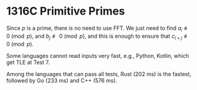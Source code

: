 # 1316C Primitive Primes

Since $p$ is a prime, there is no need to use FFT. We just need to find $a_i\not\equiv 0\pmod p$, and $b_j\not\equiv 0\pmod p$, and this is enough to ensure that $c_{i+j}\not\equiv 0\pmod p$.

Some languages cannot read inputs very fast, e.g., Python, Kotlin, which get TLE at Test 7.

Among the languages that can pass all tests, Rust (202 ms) is the fastest, followed by Go (233 ms) and C++ (576 ms).